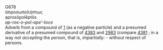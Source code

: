 G678  
ἀπροσωπολήπτως  
aprosōpolēptōs  
*ap-ros-o-pol-ape‘-toce*  
Adverb from a compound of [1](g0001) (as a negative particle) and a
presumed derivative of a presumed compound of [4383](g4383) and
[2983](g2983) (compare [4381](g4381) ; in a way *not* *accepting* the
*person*, that is, *impartially:* - without respect of persons.  
